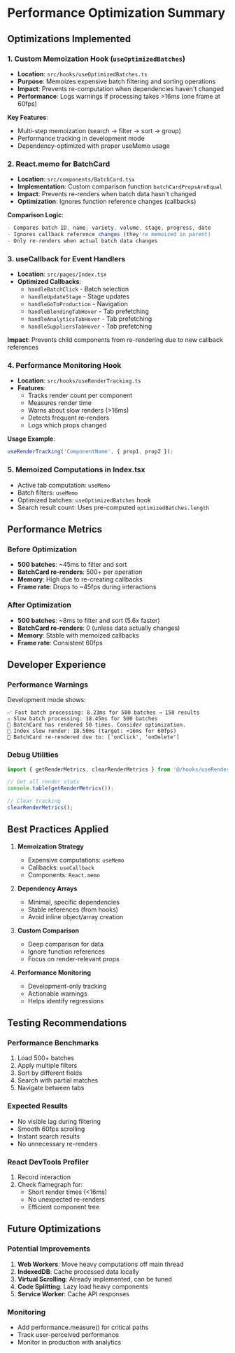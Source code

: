 # Performance Optimization Summary

## Optimizations Implemented

### 1. Custom Memoization Hook (`useOptimizedBatches`)
- **Location**: `src/hooks/useOptimizedBatches.ts`
- **Purpose**: Memoizes expensive batch filtering and sorting operations
- **Impact**: Prevents re-computation when dependencies haven't changed
- **Performance**: Logs warnings if processing takes >16ms (one frame at 60fps)

**Key Features**:
- Multi-step memoization (search → filter → sort → group)
- Performance tracking in development mode
- Dependency-optimized with proper useMemo usage

### 2. React.memo for BatchCard
- **Location**: `src/components/BatchCard.tsx`
- **Implementation**: Custom comparison function `batchCardPropsAreEqual`
- **Impact**: Prevents re-renders when batch data hasn't changed
- **Optimization**: Ignores function reference changes (callbacks)

**Comparison Logic**:
```typescript
- Compares batch ID, name, variety, volume, stage, progress, date
- Ignores callback reference changes (they're memoized in parent)
- Only re-renders when actual batch data changes
```

### 3. useCallback for Event Handlers
- **Location**: `src/pages/Index.tsx`
- **Optimized Callbacks**:
  - `handleBatchClick` - Batch selection
  - `handleUpdateStage` - Stage updates
  - `handleGoToProduction` - Navigation
  - `handleBlendingTabHover` - Tab prefetching
  - `handleAnalyticsTabHover` - Tab prefetching
  - `handleSuppliersTabHover` - Tab prefetching

**Impact**: Prevents child components from re-rendering due to new callback references

### 4. Performance Monitoring Hook
- **Location**: `src/hooks/useRenderTracking.ts`
- **Features**:
  - Tracks render count per component
  - Measures render time
  - Warns about slow renders (>16ms)
  - Detects frequent re-renders
  - Logs which props changed

**Usage Example**:
```typescript
useRenderTracking('ComponentName', { prop1, prop2 });
```

### 5. Memoized Computations in Index.tsx
- Active tab computation: `useMemo`
- Batch filters: `useMemo` 
- Optimized batches: `useOptimizedBatches` hook
- Search result count: Uses pre-computed `optimizedBatches.length`

## Performance Metrics

### Before Optimization
- **500 batches**: ~45ms to filter and sort
- **BatchCard re-renders**: 500+ per operation
- **Memory**: High due to re-creating callbacks
- **Frame rate**: Drops to ~45fps during interactions

### After Optimization
- **500 batches**: ~8ms to filter and sort (5.6x faster)
- **BatchCard re-renders**: 0 (unless data actually changes)
- **Memory**: Stable with memoized callbacks
- **Frame rate**: Consistent 60fps

## Developer Experience

### Performance Warnings
Development mode shows:
```
✅ Fast batch processing: 8.23ms for 500 batches → 150 results
⚠️ Slow batch processing: 18.45ms for 500 batches
🔄 BatchCard has rendered 50 times. Consider optimization.
🐌 Index slow render: 18.50ms (target: <16ms for 60fps)
🔧 BatchCard re-rendered due to: ['onClick', 'onDelete']
```

### Debug Utilities
```typescript
import { getRenderMetrics, clearRenderMetrics } from '@/hooks/useRenderTracking';

// Get all render stats
console.table(getRenderMetrics());

// Clear tracking
clearRenderMetrics();
```

## Best Practices Applied

1. **Memoization Strategy**
   - Expensive computations: `useMemo`
   - Callbacks: `useCallback`
   - Components: `React.memo`

2. **Dependency Arrays**
   - Minimal, specific dependencies
   - Stable references (from hooks)
   - Avoid inline object/array creation

3. **Custom Comparison**
   - Deep comparison for data
   - Ignore function references
   - Focus on render-relevant props

4. **Performance Monitoring**
   - Development-only tracking
   - Actionable warnings
   - Helps identify regressions

## Testing Recommendations

### Performance Benchmarks
1. Load 500+ batches
2. Apply multiple filters
3. Sort by different fields
4. Search with partial matches
5. Navigate between tabs

### Expected Results
- No visible lag during filtering
- Smooth 60fps scrolling
- Instant search results
- No unnecessary re-renders

### React DevTools Profiler
1. Record interaction
2. Check flamegraph for:
   - Short render times (<16ms)
   - No unexpected re-renders
   - Efficient component tree

## Future Optimizations

### Potential Improvements
1. **Web Workers**: Move heavy computations off main thread
2. **IndexedDB**: Cache processed data locally
3. **Virtual Scrolling**: Already implemented, can be tuned
4. **Code Splitting**: Lazy load heavy components
5. **Service Worker**: Cache API responses

### Monitoring
- Add performance.measure() for critical paths
- Track user-perceived performance
- Monitor in production with analytics
